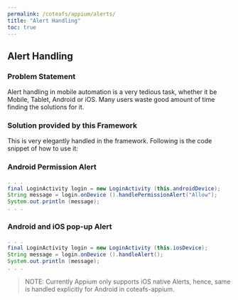 ```yaml
---
permalink: /coteafs/appium/alerts/
title: "Alert Handling"
toc: true
---
```


## Alert Handling

### Problem Statement

Alert handling in mobile automation is a very tedious task, whether it be Mobile, Tablet, Android or iOS. Many users waste good amount of time finding the solutions for it.

### Solution provided by this Framework

This is very elegantly handled in the framework. Following is the code snippet of how to use it:

### Android Permission Alert

```java
. . .
final LoginActivity login = new LoginActivity (this.androidDevice);
String message = login.onDevice ().handlePermissionAlert("Allow");
System.out.println (message);
. . .
```

### Android and iOS pop-up Alert

```java
. . .
final LoginActivity login = new LoginActivity (this.iosDevice);
String message = login.onDevice ().handleAlert();
System.out.println (message);
. . .
```

> NOTE:
Currently Appium only supports iOS native Alerts, hence, same is handled explicitly for Android in coteafs-appium.

